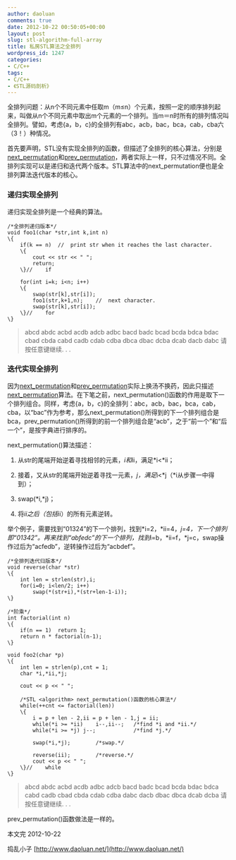 ```yaml
---
author: daoluan
comments: true
date: 2012-10-22 00:50:05+00:00
layout: post
slug: stl-algorithm-full-array
title: 私房STL算法之全排列
wordpress_id: 1247
categories:
- C/C++
tags:
- C/C++
- 《STL源码剖析》
---
```


全排列问题：从n个不同元素中任取m（m≤n）个元素，按照一定的顺序排列起来，叫做从n个不同元素中取出m个元素的一个排列。当m＝n时所有的排列情况叫全排列。譬如，考虑\{a，b，c\}的全排列有abc，acb，bac，bca，cab，cba六（3！）种情况。

首先要声明，STL没有实现全排列的函数，但描述了全排列的核心算法，分别是[next_permutation](http://www.cplusplus.com/reference/algorithm/next_permutation/)和[prev_permutation](http://www.cplusplus.com/reference/algorithm/prev_permutation/)，两者实际上一样，只不过情况不同。全排列实现可以是递归和迭代两个版本。STL算法中的next_permutation便也是全排列算法迭代版本的核心。

<!-- more -->


### 递归实现全排列


递归实现全排列是一个经典的算法。

    
    /*全排列递归版本*/
    void foo1(char *str,int k,int n)
    \{
    	if(k == n)	//	print str when it reaches the last character.
    	\{
    		cout << str << " ";
    		return;
    	\}//	if
    
    	for(int i=k; i<n; i++)
    	\{
    		swap(str[k],str[i]);
    		foo1(str,k+1,n);	//	next character.
    		swap(str[k],str[i]);
    	\}//	for
    \}




> abcd abdc acbd acdb adcb adbc bacd badc bcad bcda bdca bdac cbad cbda cabd cadb
cdab cdba dbca dbac dcba dcab dacb dabc 请按任意键继续. . .




### 迭代实现全排列


因为[next_permutation](http://www.cplusplus.com/reference/algorithm/next_permutation/)和[prev_permutation](http://www.cplusplus.com/reference/algorithm/prev_permutation/)实际上换汤不换药，因此只描述[next_permutation](http://www.cplusplus.com/reference/algorithm/next_permutation/)算法。在下笔之前，next_permutation()函数的作用是取下一个排列组合。同样，考虑\{a，b，c\}的全排列：abc，acb，bac，bca，cab，cba，以“bac”作为参考，那么next_permutation()所得到的下一个排列组合是bca，prev_permutation()所得到的前一个排列组合是“acb”，之于“前一个”和“后一个”，是按字典进行排序的。

next_permutation()算法描述：



	
  1. 从str的尾端开始逆着寻找相邻的元素，*i和*ii，满足*i<*ii；

	
  2. 接着，又从str的尾端开始逆着寻找一元素，*j，满足*i<*j（*i从步骤一中得到）；

	
  3. swap(*i,*j)；

	
  4. 将*ii之后（包括*ii）的所有元素逆转。


举个例子，需要找到“01324”的下一个排列，找到*i=2，*ii=4，*j=4，下一个排列即“01342”。再来找到“abfedc”的下一个排列，找到*i=b，*ii=f，*j=c，swap操作过后为“acfedb”，逆转操作过后为“acbdef”。

    
    /*全排列迭代归版本*/
    void reverse(char *str)
    \{
    	int len = strlen(str),i;
    	for(i=0; i<len/2; i++)
    		swap(*(str+i),*(str+len-1-i));
    \}
    
    /*阶乘*/
    int factorial(int n)
    \{
    	if(n == 1)	return 1;
    	return n * factorial(n-1);
    \}
    
    void foo2(char *p)
    \{
    	int len = strlen(p),cnt = 1;
    	char *i,*ii,*j;
    
    	cout << p << " ";
    
    	/*STL <algorithm> next_permutation()函数的核心算法*/
    	while(++cnt <= factorial(len))
    	\{
    		i = p + len - 2,ii = p + len - 1,j = ii;
    		while(*i >= *ii)	i--,ii--;	/*find *i and *ii.*/
    		while(*i >= *j)	j--;			/*find *j.*/
    
    		swap(*i,*j);		/*swap.*/
    
    		reverse(ii);		/*reverse.*/
    		cout << p << " ";
    	\}//	while
    \}




> abcd abdc acbd acdb adbc adcb bacd badc bcad bcda bdac bdca cabd cadb cbad cbda
cdab cdba dabc dacb dbac dbca dcab dcba 请按任意键继续. . .


prev_permutation()函数做法是一样的。

本文完 2012-10-22

捣乱小子 [http://www.daoluan.net/](http://www.daoluan.net/)
